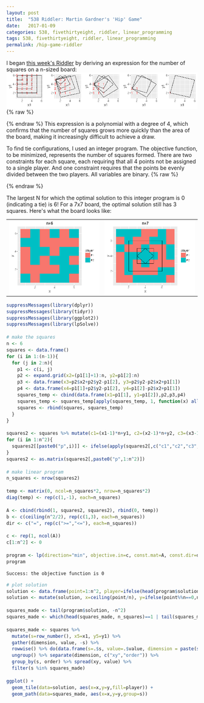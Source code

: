 ```yaml
---
layout: post
title:  "538 Riddler: Martin Gardner's 'Hip' Game"
date:   2017-01-09
categories: 538, fivethirtyeight, riddler, linear_programming
tags: 538, fivethirtyeight, riddler, linear_programming
permalink: /hip-game-riddler
---
```


I began [this week's Riddler](https://fivethirtyeight.com/features/dont-throw-out-that-calendar/) by deriving an expression for the number of squares on a n-sized board:
<img src="/img/hip-square-cnt.png" style="display:block; margin-left:auto; margin-right:auto;">
{% raw %}
<div class="equation" data-expr="\begin{aligned} S(n) = & \sum_{i=1}^{n-1} i^2*(n-i) = n\sum_{i=1}^{n-1} i^2 - \sum_{i=1}^{n-1} i^3 \\
= & n \left( \frac{n(n-1)(2n-1)}{6}\right) - \frac{n^2(n-1)^2}{4} = \frac{n^2(n^2-1)}{12}
\end{aligned}"></div>
{% endraw %}
This expression is a polynomial with a degree of 4, which confirms that the number of squares grows more quickly than the area of the board, making it increasingly difficult to achieve a draw.

To find tie configurations, I used an integer program.  The objective function, to be minimized, represents the number of squares formed.  There are two constraints for each square, each requiring that all 4 points not be assigned to a single player.  And one constraint requires that the points be evenly divided between the two players.  All variables are binary.
{% raw %}
<div class="equation" data-expr="\begin{aligned}
\text{min} \quad & \sum_{s \in S} u_{s} + v_{s} \\
s.t. \quad & \sum_{i=1}^{n^2} x_{i} = \left \lceil \frac{n^2}{2} \right \rceil \\
& x_{s1} + x_{s2} + x_{s3} + x_{s4} + u_{s} > 0 & \forall s \in S \\
& x_{s1} + x_{s2} + x_{s3} + x_{s4} - v_{s} < 4 &  \\
& x_{i},u_{s},v_{s} \in \left\{ 0,1 \right\}
\end{aligned}"></div>
{% endraw %}

The largest N for which the optimal solution to this integer program is 0 (indicating a tie) is 6! For a 7x7 board, the optimal solution still has 3 squares. Here's what the board looks like:
<table style="width:100%;"><tr>
<td style="width:50%; "><img src="/img/hip-n6.png" style="display:block; margin-left:auto; margin-right:auto;"></td>
<td style="width:50%;"><img src="/img/hip-n7.png" style="display:block; margin-left:auto; margin-right:auto;"></td>
</tr></table>

``` R
suppressMessages(library(dplyr))
suppressMessages(library(tidyr))
suppressMessages(library(ggplot2))
suppressMessages(library(lpSolve))

# make the squares
n <- 6
squares <- data.frame()
for (i in 1:(n-1)){
  for (j in 2:n){
    p1 <- c(i, j)
    p2 <- expand.grid(x2=(p1[1]+1):n, y2=p1[2]:n)
    p3 <- data.frame(x3=p2$x2+p2$y2-p1[2], y3=p2$y2-p2$x2+p1[1])
    p4 <- data.frame(x4=p1[1]+p2$y2-p1[2], y4=p1[2]-p2$x2+p1[1])
    squares_temp <- cbind(data.frame(x1=p1[1], y1=p1[2]),p2,p3,p4)
    squares_temp <- squares_temp[apply(squares_temp, 1, function(x) all(x>=1 & x<=n)),]
    squares <- rbind(squares, squares_temp)
  }
}

squares2 <- squares %>% mutate(c1=(x1-1)*n+y1, c2=(x2-1)*n+y2, c3=(x3-1)*n+y3, c4=(x4-1)*n+y4)
for (i in 1:n^2){
  squares2[[paste0("p",i)]] <- ifelse(apply(squares2[,c("c1","c2","c3","c4")], 1, function(x) any(x==i)),1,0)
}
squares2 <- as.matrix(squares2[,paste0("p",1:n^2)])

# make linear program
n_squares <- nrow(squares2)

temp <- matrix(0, ncol=n_squares*2, nrow=n_squares*2)
diag(temp) <- rep(c(1,-1), each=n_squares)

A <- cbind(rbind(1, squares2, squares2), rbind(0, temp))
b <- c(ceiling(n^2/2), rep(c(1,3), each=n_squares))
dir <- c("=", rep(c(">=","<="), each=n_squares))

c <- rep(1, ncol(A))
c[1:n^2] <- 0

program <- lp(direction="min", objective.in=c, const.mat=A, const.dir=dir, const.rhs=b, all.bin=TRUE)
program
```
```
Success: the objective function is 0
```
``` R
# plot solution
solution <- data.frame(point=1:n^2, player=ifelse(head(program$solution,n^2)==1,"P1","P2"))
solution <- mutate(solution, x=ceiling(point/n), y=ifelse(point%%n==0,n,point%%n))

squares_made <- tail(program$solution, -n^2)
squares_made <- which(head(squares_made, n_squares)==1 | tail(squares_made, -n_squares)==1)

squares_made <- squares %>%
  mutate(s=row_number(), x5=x1, y5=y1) %>%
  gather(dimension, value, -s) %>%
  rowwise() %>% do(data.frame(s=.$s, value=.$value, dimension = paste(strsplit(.$dimension, "")[[1]], collapse="_"), stringsAsFactors=FALSE)) %>%
  ungroup() %>% separate(dimension, c("xy","order")) %>%
  group_by(s, order) %>% spread(xy, value) %>%
  filter(s %in% squares_made)

ggplot() +
  geom_tile(data=solution, aes(x=x,y=y,fill=player)) +
  geom_path(data=squares_made, aes(x=x,y=y,group=s))
```
